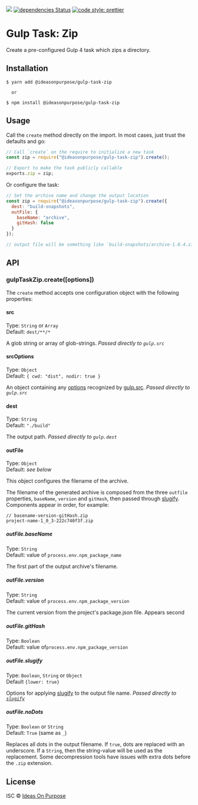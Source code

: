 ![](https://img.shields.io/npm/v/@ideasonpurpose/gulp-task-zip.svg)
[![dependencies Status](https://david-dm.org/ideasonpurpose/gulp-tasks/status.svg?path=packages/gulp-task-zip)](https://david-dm.org/ideasonpurpose/gulp-tasks?path=packages/gulp-task-zip)
[![code style: prettier](https://img.shields.io/badge/code_style-prettier-ff69b4.svg)](https://github.com/prettier/prettier)

# Gulp Task: Zip

Create a pre-configured Gulp 4 task which zips a directory.

## Installation

```
$ yarn add @ideasonpurpose/gulp-task-zip

  or

$ npm install @ideasonpurpose/gulp-task-zip
```

## Usage

Call the `create` method directly on the import. In most cases, just trust the defaults and go:

```js
// Call `create` on the require to initialize a new task
const zip = require("@ideasonpurpose/gulp-task-zip").create();

// Export to make the task publicly callable
exports.zip = zip;
```

Or configure the task:

```js
// Set the archive name and change the output location
const zip = require("@ideasonpurpose/gulp-task-zip").create({
  dest: "build-snapshots",
  outFile: {
    baseName: "archive",
    gitHash: false
  }
});

// output file will be something like `build-snapshots/archive-1.0.4.zip`
```

## API

### gulpTaskZip.create([options])

The `create` method accepts one configuration object with the following properties:

#### src

Type: `String` or `Array`  
Default: `dest/**/*`

A glob string or array of glob-strings. _Passed directly to `gulp.src`_

#### srcOptions

Type: `Object`  
Default: `{ cwd: "dist", nodir: true }`

An object containing any [options][srcoptions] recognized by [gulp.src][]. _Passed directly to `gulp.src`_

#### dest

Type: `String`  
Default: `"./build"`

The output path. _Passed directly to `gulp.dest`_

#### outFile

Type: `Object`  
Default: _see below_

This object configures the filename of the archive.

The filename of the generated archive is composed from the three `outfile` properties, `baseName`, `version` and `gitHash`, then passed through [slugify][]. Components appear in order, for example:

```
// basename-version-gitHash.zip
project-name-1_0_3-222c740f3f.zip
```

##### outFile.baseName

Type: `String`  
Default: value of `process.env.npm_package_name`

The first part of the output archive's filename.

##### outFile.version

Type: `String`  
Default: value of `process.env.npm_package_version`

The current version from the project's package.json file. Appears second

##### outFile.gitHash

Type: `Boolean`  
Default: value of`process.env.npm_package_version`

##### outFile.slugify

Type: `Boolean`, `String` or `Object`  
Default `{lower: true}`

Options for applying [slugify][] to the output file name. _Passed directly to [`slugify`][slugify]_

##### outFile.noDots

Type: `Boolean` or `String`  
Default: `True` (same as `_`)

Replaces all dots in the output filename. If `true`, dots are replaced with an underscore. If a `String`, then the string-value will be used as the replacement. Some decompression tools have issues with extra dots before the `.zip` extension.

## License

ISC © [Ideas On Purpose](https://www.ideasonpurpose.com)

[gulp.src]: https://gulpjs.com/docs/en/api/src
[srcoptions]: https://gulpjs.com/docs/en/api/src#options
[slugify]: https://www.npmjs.com/package/slugify
